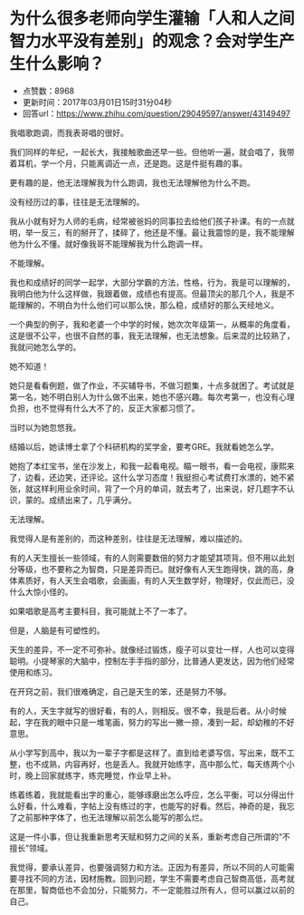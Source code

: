 # 为什么很多老师向学生灌输「人和人之间智力水平没有差别」的观念？会对学生产生什么影响？
- 点赞数：8968
- 更新时间：2017年03月01日15时31分04秒
- 回答url：https://www.zhihu.com/question/29049597/answer/43149497
<body>
 <p data-pid="5bW8z198">我唱歌跑调，而我表哥唱的很好。</p>
 <p data-pid="21GTNWvL">我们同样的年纪，一起长大，我接触歌曲还早一些。但他听一遍，就会唱了，我带着耳机，学一个月，只能离调近一点，还是跑。这是件挺有趣的事。</p>
 <p data-pid="JEAgJpJU">更有趣的是，他无法理解我为什么跑调，我也无法理解他为什么不跑。</p>
 <p data-pid="radoPdtl">没有经历过的事，往往是无法理解的。</p>
 <p data-pid="Yw2Xmz9T">我从小就有好为人师的毛病，经常被爸妈的同事拉去给他们孩子补课。有的一点就明，举一反三，有的掰开了，揉碎了，他还是不懂。最让我震惊的是，我不能理解他为什么不懂。就好像我哥不能理解我为什么跑调一样。</p>
 <p data-pid="_KnExiLr">不能理解。</p>
 <p data-pid="W75Bozqz">我也和成绩好的同学一起学，大部分学霸的方法，性格，行为，我是可以理解的，我明白他为什么这样做，我跟着做，成绩也有提高。但最顶尖的那几个人，我是不能理解的，不明白为什么他们可以那么快，那么稳，成绩好的那么天经地义。</p>
 <p data-pid="DLI0R14u">一个典型的例子，我和老婆一个中学的时候，她次次年级第一，从概率的角度看，这是很不公平，也很不自然的事，我无法理解，也无法想象。后来混的比较熟了，我就问她怎么学的。</p>
 <p data-pid="UQih7a_A">她不知道！</p>
 <p data-pid="02alyioG">她只是看看例题，做了作业，不买辅导书，不做习题集，十点多就困了。考试就是第一名，她不明白别人为什么做不出来，她也不感兴趣。每次考第一，也没有心理负担，也不觉得有什么大不了的，反正大家都习惯了。</p>
 <p data-pid="k5oK5GgL">当时以为她忽悠我。</p>
 <p data-pid="fgj0vezc">结婚以后，她读博士拿了个科研机构的奖学金，要考GRE。我就看她怎么学。</p>
 <p data-pid="KxAEatj9">她抱了本红宝书，坐在沙发上，和我一起看电视。瞄一眼书，看一会电视，康熙来了，边看，还边笑，还评论。这什么学习态度！我挺担心考试费打水漂的，她不紧张，就这样利用业余时间，背了一个月的单词，就去考了，出来说，好几题字不认识，蒙的。成绩出来了，几乎满分。</p>
 <p data-pid="qAYzaPYH">无法理解。</p>
 <p data-pid="ta-0PG9X">我觉得人是有差别的，而这种差别，往往是无法理解，难以描述的。</p>
 <p data-pid="P813Nf29">有的人天生擅长一些领域，有的人则需要数倍的努力才能望其项背。但不用以此划分等级，也不要称之为智商，只是差异而已。就好像有人天生跑得快，跳的高，身体素质好，有人天生会唱歌，会画画，有的人天生数学好，物理好，仅此而已，没什么大惊小怪的。</p>
 <p data-pid="O2MejaFL">如果唱歌是高考主要科目，我可能就上不了一本了。</p>
 <p data-pid="jGO0tLql">但是，人脑是有可塑性的。</p>
 <p data-pid="kXaauYNA">天生的差异，不一定不可弥补。就像经过锻炼，瘦子可以变壮一样，人也可以变得聪明。小提琴家的大脑中，控制左手手指的部分，比普通人更发达，因为他们经常使用和练习。</p>
 <p data-pid="YBYdBH4T">在开窍之前，我们很难确定，自己是天生的笨，还是努力不够。</p>
 <p data-pid="8eD2wGVD">有的人，天生字就写的很好看，有的人，则相反。很不幸，我是后者。从小时候起，字在我的眼中只是一堆笔画，努力的写出一撇一捺，凑到一起，却幼稚的不好意思。</p>
 <p data-pid="lSIDefCT">从小学写到高中，我以为一辈子字都是这样了。直到给老婆写信，写出来，既不工整，也不成熟，内容再好，也是丢人。我就开始练字，高中那么忙，每天练两个小时，晚上回家就练字，练完睡觉，作业早上补。</p>
 <p data-pid="pRxSC0pj">练着练着，我就能看出字的重心，能够琢磨出怎么呼应，怎么平衡，可以分得出什么好看，什么难看，字帖上没有练过的字，也能写的好看。然后，神奇的是，我忘了之前那种字体了，也无法理解以前怎么能写的那么烂。</p>
 <p data-pid="8jzeDlRZ">这是一件小事，但让我重新思考天赋和努力之间的关系，重新考虑自己所谓的“不擅长”领域。</p>
 <p data-pid="CdiaZwif">我觉得，要承认差异，也要强调努力和方法。正因为有差异，所以不同的人可能需要寻找不同的方法，因材施教。回到问题，学生不需要考虑自己智商高低，高考就在那里，智商低也不会加分，只能努力，不一定能胜过所有人，但可以赢过以前的自己。</p>
</body>